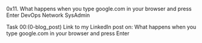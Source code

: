 0x11. What happens when you type google.com in your browser and press Enter
DevOps Network SysAdmin

Task 00:(0-blog_post)
Link to my LinkedIn post on: What happens when you type google.com in your browser and press Enter
